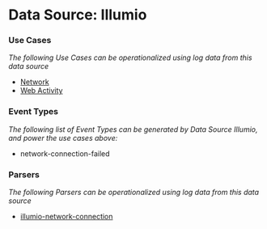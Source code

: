 Data Source: Illumio
====================

### Use Cases

_The following Use Cases can be operationalized using log data from this data source_

* [Network](usecase_network.md)
* [Web Activity](usecase_web_activity.md)


### Event Types

_The following list of Event Types can be generated by Data Source Illumio, and power the use cases above:_

- network-connection-failed


### Parsers

_The following Parsers can be operationalized using log data from this data source_

* [illumio-network-connection](parserContent_illumio-network-connection.md)
